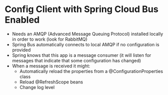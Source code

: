 # Config Client with Spring Cloud Bus Enabled

* Needs an AMQP (Advanced Message Queuing Protocol) installed locally in order to work (look for RabbitMQ)
* Spring Bus automatically connects to local AMQP if no configuration is provided 
* Spring knows that this app is a message consumer (it will listen for messages that indicate that some configuration has changed) 
* When a message is received it might:
  * Automatically reload the properties from a @ConfigurationProperties class
  * Reload @RefreshScope beans
  * Change log level 